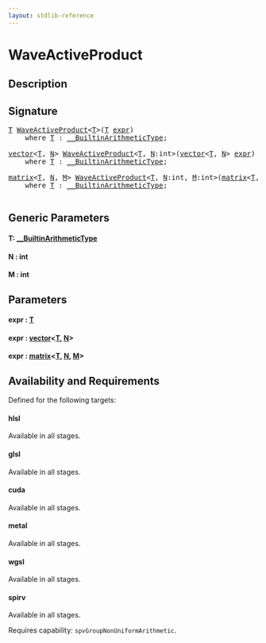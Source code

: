 ```yaml
---
layout: stdlib-reference
---
```


# WaveActiveProduct

## Description





## Signature 

<pre>
<a href="waveactiveproduct-04a.md#typeparam-T" class="code_type">T</a> <a href="waveactiveproduct-04a.md">WaveActiveProduct</a>&lt;<a href="waveactiveproduct-04a.md#typeparam-T" class="code_type">T</a>&gt;(<a href="waveactiveproduct-04a.md#typeparam-T" class="code_type">T</a> <a href="waveactiveproduct-04a.md#decl-expr" class="code_param">expr</a>)
    <span class='code_keyword'>where</span> <a href="waveactiveproduct-04a.md#typeparam-T" class="code_type">T</a> : <a href="../interfaces/0_builtinarithmetictype-029j/index.md" class="code_type">__BuiltinArithmeticType</a>;

<a href="../types/vector/index.md" class="code_type">vector</a>&lt;<a href="waveactiveproduct-04a.md#typeparam-T" class="code_type">T</a>, <a href="waveactiveproduct-04a.md#decl-N" class="code_var">N</a>&gt; <a href="waveactiveproduct-04a.md">WaveActiveProduct</a>&lt;<a href="waveactiveproduct-04a.md#typeparam-T" class="code_type">T</a>, <a href="waveactiveproduct-04a.md#decl-N" class="code_var">N</a>:<span class="code_keyword">int</span>&gt;(<a href="../types/vector/index.md" class="code_type">vector</a>&lt;<a href="waveactiveproduct-04a.md#typeparam-T" class="code_type">T</a>, <a href="waveactiveproduct-04a.md#decl-N" class="code_var">N</a>&gt; <a href="waveactiveproduct-04a.md#decl-expr" class="code_param">expr</a>)
    <span class='code_keyword'>where</span> <a href="waveactiveproduct-04a.md#typeparam-T" class="code_type">T</a> : <a href="../interfaces/0_builtinarithmetictype-029j/index.md" class="code_type">__BuiltinArithmeticType</a>;

<a href="../types/matrix/index.md" class="code_type">matrix</a>&lt;<a href="waveactiveproduct-04a.md#typeparam-T" class="code_type">T</a>, <a href="waveactiveproduct-04a.md#decl-N" class="code_var">N</a>, <a href="waveactiveproduct-04a.md#decl-M" class="code_var">M</a>&gt; <a href="waveactiveproduct-04a.md">WaveActiveProduct</a>&lt;<a href="waveactiveproduct-04a.md#typeparam-T" class="code_type">T</a>, <a href="waveactiveproduct-04a.md#decl-N" class="code_var">N</a>:<span class="code_keyword">int</span>, <a href="waveactiveproduct-04a.md#decl-M" class="code_var">M</a>:<span class="code_keyword">int</span>&gt;(<a href="../types/matrix/index.md" class="code_type">matrix</a>&lt;<a href="waveactiveproduct-04a.md#typeparam-T" class="code_type">T</a>, <a href="waveactiveproduct-04a.md#decl-N" class="code_var">N</a>, <a href="waveactiveproduct-04a.md#decl-M" class="code_var">M</a>&gt; <a href="waveactiveproduct-04a.md#decl-expr" class="code_param">expr</a>)
    <span class='code_keyword'>where</span> <a href="waveactiveproduct-04a.md#typeparam-T" class="code_type">T</a> : <a href="../interfaces/0_builtinarithmetictype-029j/index.md" class="code_type">__BuiltinArithmeticType</a>;

</pre>

## Generic Parameters

####  <a id="typeparam-T"></a>T: [\_\_BuiltinArithmeticType](../interfaces/0_builtinarithmetictype-029j/index.md)
####  <a id="decl-N"></a>N  : int
####  <a id="decl-M"></a>M  : int

## Parameters

####  <a id="decl-expr"></a>expr  : [T](waveactiveproduct-04a.md#typeparam-T)
####  <a id="decl-expr"></a>expr  : [vector](../types/vector/index.md)\<[T](../types/vector/index.md#typeparam-T), [N](../types/vector/index.md#decl-N)\>
####  <a id="decl-expr"></a>expr  : [matrix](../types/matrix/index.md)\<[T](../types/matrix/t-0.md), [N](../types/matrix/index.md#decl-N), [M](../types/matrix/index.md#decl-M)\>

## Availability and Requirements

Defined for the following targets:

#### hlsl
Available in all stages.

#### glsl
Available in all stages.

#### cuda
Available in all stages.

#### metal
Available in all stages.

#### wgsl
Available in all stages.

#### spirv
Available in all stages.

Requires capability: `spvGroupNonUniformArithmetic`.



<script>
// Fix .md links to .html when on ReadTheDocs
if (window.location.hostname.includes('readthedocs') || 
    window.location.hostname.includes('rtfd.io')) {
  document.addEventListener('DOMContentLoaded', function() {
    const links = document.querySelectorAll('a');
    links.forEach(link => {
      if (link.getAttribute('href') && link.getAttribute('href').endsWith('.md')) {
        link.href = link.href.replace(/\.md($|#|\?)/, '.html$1');
      }
    });
  });
}
</script>
